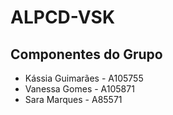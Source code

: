 # ALPCD-VSK

## Componentes do Grupo

- Kássia Guimarães - A105755
- Vanessa Gomes - A105871
- Sara Marques - A85571
